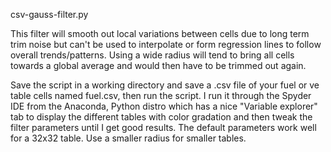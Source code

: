 csv-gauss-filter.py

This filter will smooth out local variations between cells due to long term
trim noise but can't be used to interpolate or form regression lines to 
follow overall trends/patterns.  Using a wide radius will tend to bring all
cells towards a global average and would then have to be trimmed out again.

Save the script in a working directory and save a .csv file of your fuel or
ve table cells named fuel.csv, then run the script.  I run it through the
Spyder IDE from the Anaconda, Python distro which has a nice "Variable
explorer" tab to display the different tables with color gradation and then
tweak the filter parameters until I get good results.  The default
parameters work well for a 32x32 table.  Use a smaller radius for smaller
tables.

